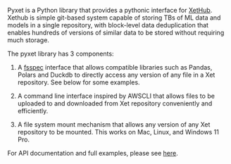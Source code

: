 Pyxet is a Python library that provides a pythonic interface for
[XetHub](https://xethub.com/).  Xethub is simple git-based system capable of
storing TBs of ML data and models in a single repository, with block-level
data deduplication that enables hundreds of versions of similar data to be
stored without requiring much storage.

The pyxet library has 3 components:

1. A [fsspec](https://filesystem-spec.readthedocs.io)
interface that allows compatible libraries such as Pandas, Polars and Duckdb
to directly access any version of any file in a Xet repository. See below
for some examples.

2. A command line interface inspired by AWSCLI that allows files to be
uploaded to and downloaded from Xet repository conveniently and efficiently.

3. A file system mount mechanism that allows any version of any Xet repository
to be mounted. This works on Mac, Linux, and Windows 11 Pro.

For API documentation and full examples, please see [here](https://pyxet.readthedocs.io/en/latest/).
